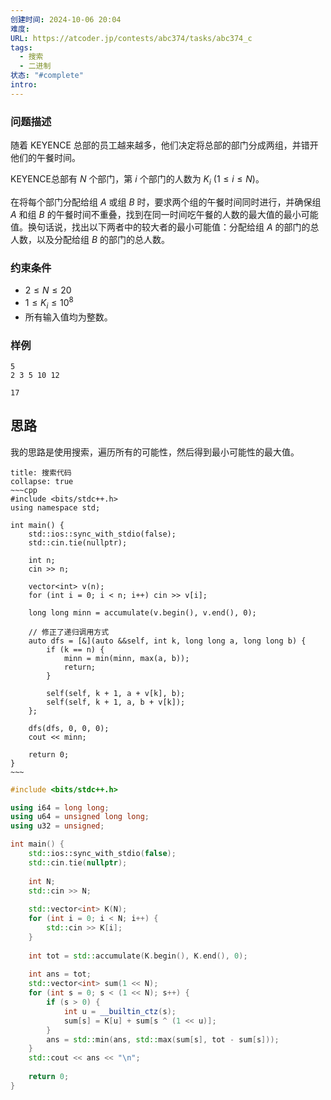 ```yaml
---
创建时间: 2024-10-06 20:04
难度: 
URL: https://atcoder.jp/contests/abc374/tasks/abc374_c
tags:
  - 搜索
  - 二进制
状态: "#complete"
intro:
---
```

### 问题描述

随着 KEYENCE 总部的员工越来越多，他们决定将总部的部门分成两组，并错开他们的午餐时间。

KEYENCE总部有 $N$ 个部门，第 $i$ 个部门的人数为 $K_i$ $(1\leq i\leq N)$。

在将每个部门分配给组 $A$ 或组 $B$ 时，要求两个组的午餐时间同时进行，并确保组 $A$ 和组 $B$ 的午餐时间不重叠，找到在同一时间吃午餐的人数的最大值的最小可能值。换句话说，找出以下两者中的较大者的最小可能值：分配给组 $A$ 的部门的总人数，以及分配给组 $B$ 的部门的总人数。

### 约束条件

-   $2 \leq N \leq 20$
-   $1 \leq K_i \leq 10^8$
-   所有输入值均为整数。



### 样例

```docker title="input"
5
2 3 5 10 12
```

```docker title="output"
17
```


## 思路

我的思路是使用搜索，遍历所有的可能性，然后得到最小可能性的最大值。

```ad-sc
title: 搜索代码
collapse: true
~~~cpp
#include <bits/stdc++.h>
using namespace std;

int main() {
    std::ios::sync_with_stdio(false);
    std::cin.tie(nullptr);

    int n;
    cin >> n;

    vector<int> v(n);
    for (int i = 0; i < n; i++) cin >> v[i];

    long long minn = accumulate(v.begin(), v.end(), 0);

    // 修正了递归调用方式
    auto dfs = [&](auto &&self, int k, long long a, long long b) {
        if (k == n) {
            minn = min(minn, max(a, b));
            return;
        }

        self(self, k + 1, a + v[k], b);
        self(self, k + 1, a, b + v[k]);
    };

    dfs(dfs, 0, 0, 0);
    cout << minn;

    return 0;
}
~~~
```


```cpp showLineNumbers {"二进制递推":20-29}
#include <bits/stdc++.h>

using i64 = long long;
using u64 = unsigned long long;
using u32 = unsigned;

int main() {
    std::ios::sync_with_stdio(false);
    std::cin.tie(nullptr);
    
    int N;
    std::cin >> N;
    
    std::vector<int> K(N);
    for (int i = 0; i < N; i++) {
        std::cin >> K[i];
    }
    
    int tot = std::accumulate(K.begin(), K.end(), 0);
    
    int ans = tot;
    std::vector<int> sum(1 << N);
    for (int s = 0; s < (1 << N); s++) {
        if (s > 0) {
            int u = __builtin_ctz(s);
            sum[s] = K[u] + sum[s ^ (1 << u)];
        }
        ans = std::min(ans, std::max(sum[s], tot - sum[s]));
    }
    std::cout << ans << "\n";
    
    return 0;
}
```